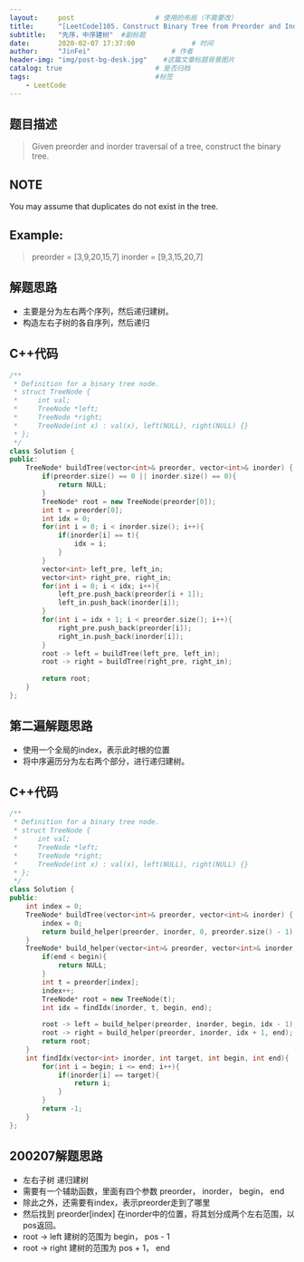 ```yaml
---
layout:     post                    # 使用的布局（不需要改） 
title:      "[LeetCode]105. Construct Binary Tree from Preorder and Inorder Traversal"     # 标题  
subtitle:   "先序，中序建树"  #副标题 
date:       2020-02-07 17:37:00              # 时间 
author:     "JinFei"                    # 作者 
header-img: "img/post-bg-desk.jpg"    #这篇文章标题背景图片 
catalog: true                       # 是否归档 
tags:                               #标签     
    - LeetCode 
---
```


## 题目描述
> Given preorder and inorder traversal of a tree, construct the binary tree.


## NOTE
You may assume that duplicates do not exist in the tree.

## Example:

> preorder = [3,9,20,15,7]
> inorder = [9,3,15,20,7]

## 解题思路

- 主要是分为左右两个序列，然后递归建树。
- 构造左右子树的各自序列，然后递归

## C++代码
```C++
/**
 * Definition for a binary tree node.
 * struct TreeNode {
 *     int val;
 *     TreeNode *left;
 *     TreeNode *right;
 *     TreeNode(int x) : val(x), left(NULL), right(NULL) {}
 * };
 */
class Solution {
public:
    TreeNode* buildTree(vector<int>& preorder, vector<int>& inorder) {
        if(preorder.size() == 0 || inorder.size() == 0){
            return NULL;
        }
        TreeNode* root = new TreeNode(preorder[0]);
        int t = preorder[0];
        int idx = 0;
        for(int i = 0; i < inorder.size(); i++){
            if(inorder[i] == t){
                idx = i;
            }
        }
        vector<int> left_pre, left_in;
        vector<int> right_pre, right_in;
        for(int i = 0; i < idx; i++){
            left_pre.push_back(preorder[i + 1]);
            left_in.push_back(inorder[i]);
        }
        for(int i = idx + 1; i < preorder.size(); i++){
            right_pre.push_back(preorder[i]);
            right_in.push_back(inorder[i]);
        }
        root -> left = buildTree(left_pre, left_in);
        root -> right = buildTree(right_pre, right_in);
        
        return root;
    }
};
```
## 第二遍解题思路

- 使用一个全局的index，表示此时根的位置
- 将中序遍历分为左右两个部分，进行递归建树。

## C++代码
```C++
/**
 * Definition for a binary tree node.
 * struct TreeNode {
 *     int val;
 *     TreeNode *left;
 *     TreeNode *right;
 *     TreeNode(int x) : val(x), left(NULL), right(NULL) {}
 * };
 */
class Solution {
public:
    int index = 0;
    TreeNode* buildTree(vector<int>& preorder, vector<int>& inorder) {
        index = 0;
        return build_helper(preorder, inorder, 0, preorder.size() - 1);
    }
    TreeNode* build_helper(vector<int>& preorder, vector<int>& inorder, int begin, int end){
        if(end < begin){
            return NULL;
        }
        int t = preorder[index];
        index++;
        TreeNode* root = new TreeNode(t);
        int idx = findIdx(inorder, t, begin, end);
        
        root -> left = build_helper(preorder, inorder, begin, idx - 1); //把中序分为左右两个部分
        root -> right = build_helper(preorder, inorder, idx + 1, end);
        return root;
    }
    int findIdx(vector<int> inorder, int target, int begin, int end){
        for(int i = begin; i <= end; i++){
            if(inorder[i] == target){
                return i;
            }
        }
        return -1;
    }
};
```

## 200207解题思路
- 左右子树 递归建树
- 需要有一个辅助函数，里面有四个参数 preorder， inorder， begin， end
- 除此之外，还需要有index，表示preorder走到了哪里
- 然后找到 preorder[index] 在inorder中的位置，将其划分成两个左右范围，以pos返回。
- root -> left 建树的范围为 begin， pos - 1
- root -> right 建树的范围为 pos + 1， end
